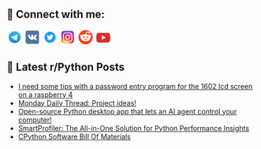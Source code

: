 ## 🔎 Connect with me:
[<img src="https://github.com/bullbesh/bullbesh/blob/main/images/Telegram.png" width="32" height="32" />](https://t.me/bullbesh)
[<img src="https://github.com/bullbesh/bullbesh/blob/main/images/VK.png" width="32" height="32" />](https://vk.com/bullbesh)
[<img src="https://github.com/bullbesh/bullbesh/blob/main/images/Twitter.png" width="32" height="32" />](https://twitter.com/bullbesh1)
[<img src="https://github.com/bullbesh/bullbesh/blob/main/images/Instagram.png" width="32" height="32" />](https://www.instagram.com/bullbesh)
[<img src="https://github.com/bullbesh/bullbesh/blob/main/images/Reddit.png" width="32" height="32" />](https://www.reddit.com/user/bullbesh)
[<img src="https://github.com/bullbesh/bullbesh/blob/main/images/YouTube.png" width="32" height="32" />](https://www.youtube.com/channel/UCtfjRs6uzgq5mfm8S06WTcg)

## 📕 Latest r/Python Posts
<!-- BLOG-POST-LIST:START -->
- [I need some tips with a password entry program for the 1602 lcd screen on a raspberry 4](https://www.reddit.com/r/Python/comments/1gdqbty/i_need_some_tips_with_a_password_entry_program/)
- [Monday Daily Thread: Project ideas!](https://www.reddit.com/r/Python/comments/1gdoyr5/monday_daily_thread_project_ideas/)
- [Open-source Python desktop app that lets an AI agent control your computer!](https://www.reddit.com/r/Python/comments/1gdkhcb/opensource_python_desktop_app_that_lets_an_ai/)
- [SmartProfiler: The All-in-One Solution for Python Performance Insights](https://www.reddit.com/r/Python/comments/1gdjz16/smartprofiler_the_allinone_solution_for_python/)
- [CPython Software Bill Of Materials](https://www.reddit.com/r/Python/comments/1gdhvnr/cpython_software_bill_of_materials/)
<!-- BLOG-POST-LIST:END -->
